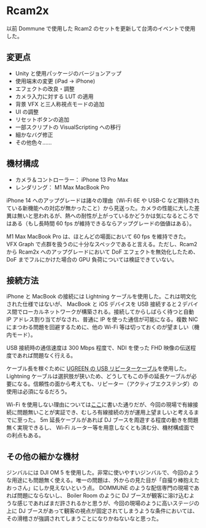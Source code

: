 # Rcam2x

以前 Dommune で使用した Rcam2 のセットを更新して台湾のイベントで使用した。

## 変更点

- Unity と使用パッケージのバージョンアップ
- 使用端末の変更 (iPad -> iPhone)
- エフェクトの改良・調整
- カメラ入力に対する LUT の適用
- 背景 VFX と三人称視点モードの追加
- UI の調整
- リセットボタンの追加
- 一部スクリプトの VisualScripting への移行
- 細かなバグ修正
- その他色々……

## 機材構成

- カメラ＆コントローラー： iPhone 13 Pro Max
- レンダリング： M1 Max MacBook Pro

iPhone 14 へのアップグレードは諸々の理由（Wi-Fi 6E や USB-C など期待されている新機能への対応が無かったこと）から見送った。カメラの性能に大した差異は無いと思われるが、熱への耐性が上がっているかどうかは気になるところではある（もし長時間 60 fps が維持できるならアップグレードの価値はある）。

M1 Max MacBook Pro は、ほとんどの場面において 60 fps を維持できた。 VFX Graph で点群を扱うのに十分なスペックであると言える。ただし、Rcam2 から Rcam2x へのアップグレードにおいて DoF エフェクトを無効化したため、DoF までフルにかけた場合の GPU 負荷については検証できていない。

## 接続方法

iPhone と MacBook の接続には Lightning ケーブルを使用した。これは明文化された仕様ではないが、 MacBook と iOS デバイスを USB 接続すると２デバイス間でローカルネットワークが構築される。接続してからしばらく待つと自動 IP アドレス割り当てがなされ、普通に IP を使った通信が可能になる。複数 NIC にまつわる問題を回避するために、他の Wi-Fi 等は切っておくのが望ましい（機内モード）。

USB 接続時の通信速度は 300 Mbps 程度で、NDI を使った FHD 映像の伝送程度であれば問題なく行える。

ケーブル長を稼ぐために [UGREEN の USB リピーターケーブル](https://www.amazon.co.jp/gp/product/B07C2KWVG1)を使用した。 Lightning ケーブルは選択肢が狭いため、どうしてもこの手の延長ケーブルが必要になる。信頼性の面から考えても、リピーター（アクティブエクステンダ）の使用は必須になるだろう。

Wi-Fi を使用しない理由については[ここ](VideoProductionTips.md)に書いた通りだが、今回の現場で有線接続に問題無いことが実証でき、むしろ有線接続の方が運用上望ましいと考えるまでに至った。 5m 延長ケーブルがあれば DJ ブースを周遊する程度の動きを問題無く実現できるし、 Wi-Fi ルーター等を用意しなくとも済む分、機材構成面での利点もある。

## その他の細かな機材

ジンバルには DJI OM 5 を使用した。非常に使いやすいジンバルで、今回のような用途にも問題無く使える。唯一の問題は、外からの見た目が「自撮り棒抱えたおっさん」にしか見えないという点。 DOMMUNE のような配信専門の現場であれば問題にならないし、 Boiler Room のように DJ ブースが観客に溶け込むような感じであればまだ許されるかと思うが、今回の現場のように高いステージの上に DJ ブースがあって観客の視点が固定されてしまうような条件においては、その滑稽さが強調されてしまうことになりかねないなと思った。

